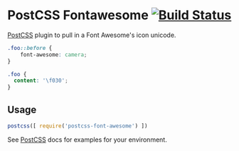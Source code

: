 # PostCSS Fontawesome [![Build Status][ci-img]][ci]

[PostCSS] plugin to pull in a Font Awesome's icon unicode.

[PostCSS]: https://github.com/postcss/postcss
[ci-img]:  https://travis-ci.org/dan-gamble/postcss-fontawesome.svg
[ci]:      https://travis-ci.org/dan-gamble/postcss-fontawesome

```css
.foo::before {
    font-awesome: camera;
}
```

```css
.foo {
  content: '\f030';
}
```

## Usage

```js
postcss([ require('postcss-font-awesome') ])
```

See [PostCSS] docs for examples for your environment.
